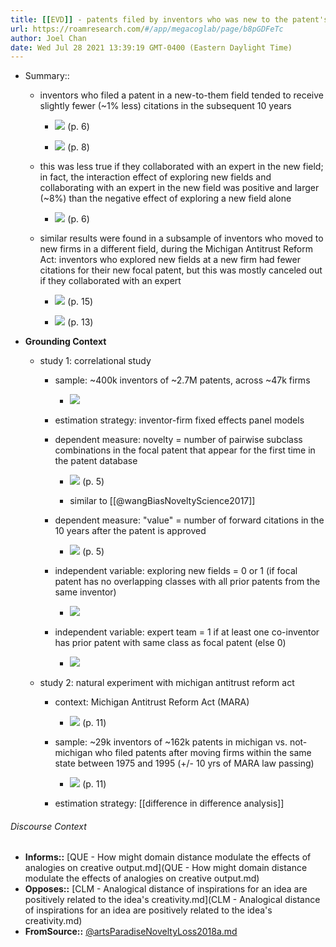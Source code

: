 ```yaml
---
title: [[EVD]] - patents filed by inventors who was new to the patent's field tended to receive slightly fewer citations, except when they collaborated with an expert in the new field - [[@artsParadiseNoveltyLoss2018a]]
url: https://roamresearch.com/#/app/megacoglab/page/b8pGDFeTc
author: Joel Chan
date: Wed Jul 28 2021 13:39:19 GMT-0400 (Eastern Daylight Time)
---
```


- Summary::

    - inventors who filed a patent in a new-to-them field tended to receive slightly fewer (~1% less) citations in the subsequent 10 years

        - ![](https://firebasestorage.googleapis.com/v0/b/firescript-577a2.appspot.com/o/imgs%2Fapp%2Fmegacoglab%2FB3mRduBPzo.png?alt=media&token=185cd001-0d3d-4d6c-8c0f-2a9e2d620606) (p. 6)

        - ![](https://firebasestorage.googleapis.com/v0/b/firescript-577a2.appspot.com/o/imgs%2Fapp%2Fmegacoglab%2Fa58lvnWcDz.png?alt=media&token=75f1b7c7-b213-4896-8b83-38a50fdaef65) (p. 8)

    - this was less true if they collaborated with an expert in the new field; in fact, the interaction effect of exploring new fields and collaborating with an expert in the new field was positive and larger (~8%) than the negative effect of exploring a new field alone

        - ![](https://firebasestorage.googleapis.com/v0/b/firescript-577a2.appspot.com/o/imgs%2Fapp%2Fmegacoglab%2FoAr0G9GOgp.png?alt=media&token=1638183e-6f8e-4096-a2c9-c9bc711d47ba) (p. 6)

    - similar results were found in a subsample of inventors who moved to new firms in a different field, during the Michigan Antitrust Reform Act: inventors who explored new fields at a new firm had fewer citations for their new focal patent, but this was mostly canceled out if they collaborated with an expert

        - ![](https://firebasestorage.googleapis.com/v0/b/firescript-577a2.appspot.com/o/imgs%2Fapp%2Fmegacoglab%2FguLcnJ_Y90.png?alt=media&token=caee697a-dd57-4d1f-9612-042aaf068eef) (p. 15)

        - ![](https://firebasestorage.googleapis.com/v0/b/firescript-577a2.appspot.com/o/imgs%2Fapp%2Fmegacoglab%2FQq-FWEQvdq.png?alt=media&token=8875288f-822e-42ca-aebe-dd6f06f8f7b4) (p. 13)
- **Grounding Context**

    - study 1: correlational study

        - sample: ~400k inventors of ~2.7M patents, across ~47k firms

            - ![](https://firebasestorage.googleapis.com/v0/b/firescript-577a2.appspot.com/o/imgs%2Fapp%2Fmegacoglab%2FdyjoiND2vv.png?alt=media&token=7615e687-e83d-407d-8a19-494d2b216557)

        - estimation strategy: inventor-firm fixed effects panel models

        - dependent measure: novelty = number of pairwise subclass combinations in the focal patent that appear for the first time in the patent database

            - ![](https://firebasestorage.googleapis.com/v0/b/firescript-577a2.appspot.com/o/imgs%2Fapp%2Fmegacoglab%2F9pJaGcW9qX.png?alt=media&token=2444d022-6de2-4b97-8b62-423841d3967c) (p. 5)

            - similar to [[@wangBiasNoveltyScience2017]]

        - dependent measure: "value" = number of forward citations in the 10 years after the patent is approved

            - ![](https://firebasestorage.googleapis.com/v0/b/firescript-577a2.appspot.com/o/imgs%2Fapp%2Fmegacoglab%2FmB38E0LsgV.png?alt=media&token=eee81c34-f24d-4e6e-bb1a-d431242edcc3) (p. 5)

        - independent variable: exploring new fields = 0 or 1 (if focal patent has no overlapping classes with all prior patents from the same inventor)

            - ![](https://firebasestorage.googleapis.com/v0/b/firescript-577a2.appspot.com/o/imgs%2Fapp%2Fmegacoglab%2F1GILaZHVqd.png?alt=media&token=0a89b928-a7c3-436b-80db-d0d523ece9b4)

        - independent variable: expert team  = 1 if at least one co-inventor has prior patent with same class as focal patent (else 0)

            - ![](https://firebasestorage.googleapis.com/v0/b/firescript-577a2.appspot.com/o/imgs%2Fapp%2Fmegacoglab%2FfrkO7dQ822.png?alt=media&token=e7279055-8d18-40c1-9908-7f5fe17be67a)

    - study 2: natural experiment with michigan antitrust reform act

        - context: Michigan Antitrust Reform Act (MARA)

            - ![](https://firebasestorage.googleapis.com/v0/b/firescript-577a2.appspot.com/o/imgs%2Fapp%2Fmegacoglab%2FhHQz0nQ18U.png?alt=media&token=e6f1d15f-174c-407b-b01c-205cbf973cab) (p. 11)

        - sample: ~29k inventors of ~162k patents in michigan vs. not-michigan who filed patents after moving firms within the same state between 1975 and 1995 (+/- 10 yrs of MARA law passing)

            - ![](https://firebasestorage.googleapis.com/v0/b/firescript-577a2.appspot.com/o/imgs%2Fapp%2Fmegacoglab%2FGxeeSY0OtD.png?alt=media&token=4f97dd03-f445-4261-b26e-efc97e191660) (p. 11)

        - estimation strategy: [[difference in difference analysis]]

###### Discourse Context

- **Informs::** [QUE - How might domain distance modulate the effects of analogies on creative output.md](QUE - How might domain distance modulate the effects of analogies on creative output.md)
- **Opposes::** [CLM - Analogical distance of inspirations for an idea are positively related to the idea's creativity.md](CLM - Analogical distance of inspirations for an idea are positively related to the idea's creativity.md)
- **FromSource::** [@artsParadiseNoveltyLoss2018a.md](@artsParadiseNoveltyLoss2018a.md)
